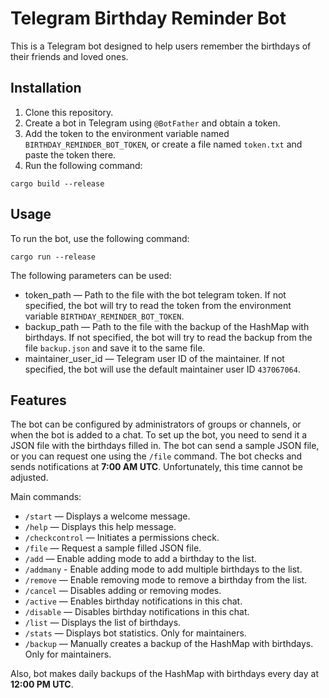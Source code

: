 # Telegram Birthday Reminder Bot

This is a Telegram bot designed to help users remember the birthdays of their friends and loved ones.

## Installation

1. Clone this repository.
2. Create a bot in Telegram using `@BotFather` and obtain a token.
3. Add the token to the environment variable named `BIRTHDAY_REMINDER_BOT_TOKEN`, or create a file named `token.txt` and
   paste the token there.
4. Run the following command:

`cargo build --release`

## Usage

To run the bot, use the following command:

`cargo run --release`

The following parameters can be used:

- token_path — Path to the file with the bot telegram token. If not specified, the bot will try to read the token from
  the environment variable `BIRTHDAY_REMINDER_BOT_TOKEN`.
- backup_path — Path to the file with the backup of the HashMap with birthdays. If not specified, the bot will try to
  read the backup from the file `backup.json` and save it to the same file.
- maintainer_user_id — Telegram user ID of the maintainer. If not specified, the bot will use the default maintainer
  user ID `437067064`.

## Features

The bot can be configured by administrators of groups or channels, or when the bot is added to a chat. To set up the
bot, you need to send it a JSON file with the birthdays filled in. The bot can send a sample JSON file, or you can
request one using the `/file` command. The bot checks and sends notifications at **7:00 AM UTC**. Unfortunately, this
time cannot be adjusted.

Main commands:

- `/start` — Displays a welcome message.
- `/help` — Displays this help message.
- `/checkcontrol` — Initiates a permissions check.
- `/file` — Request a sample filled JSON file.
- `/add` — Enable adding mode to add a birthday to the list.
- `/addmany` - Enable adding mode to add multiple birthdays to the list.
- `/remove` — Enable removing mode to remove a birthday from the list.
- `/cancel` — Disables adding or removing modes.
- `/active` — Enables birthday notifications in this chat.
- `/disable` — Disables birthday notifications in this chat.
- `/list` — Displays the list of birthdays.
- `/stats` — Displays bot statistics. Only for maintainers.
- `/backup` — Manually creates a backup of the HashMap with birthdays. Only for maintainers.

Also, bot makes daily backups of the HashMap with birthdays every day at **12:00 PM UTC**.
